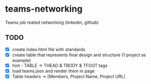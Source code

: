 # teams-networking
Teams job reated networking (linkedin, github)

## TODO

- [x] create index.html file with standards
- [x] create table that represents final design and structure (1 project as example)
- [x] hint - TABLE -> THEAD & TBODY & TFOOT tags
- [x] load teams.json and render them in page
- [x] Table headers -> [Members, Project Name, Project URL] 